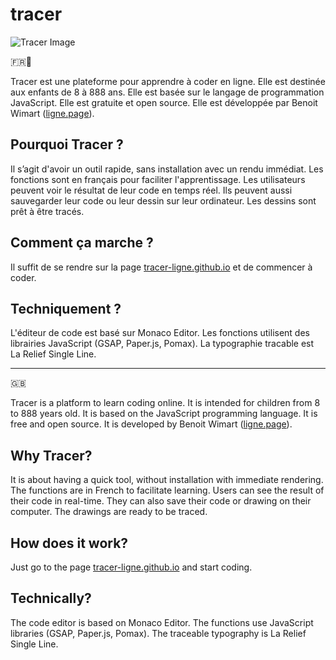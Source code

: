 
# tracer 
![Tracer Image](https://tracer-ligne.github.io/doc/img/cube.png)

🇫🇷🥖

Tracer est une plateforme pour apprendre à coder en ligne. Elle est destinée aux enfants de 8 à 888 ans. Elle est basée sur le langage de programmation JavaScript. Elle est gratuite et open source. Elle est développée par Benoit Wimart ([ligne.page](https://ligne.page)).

## Pourquoi Tracer ?
Il s’agit d'avoir un outil rapide, sans installation avec un rendu immédiat.
Les fonctions sont en français pour faciliter l'apprentissage. 
Les utilisateurs peuvent voir le résultat de leur code en temps réel.
Ils peuvent aussi sauvegarder leur code ou leur dessin sur leur ordinateur.
Les dessins sont prêt à être tracés.

## Comment ça marche ?
Il suffit de se rendre sur la page [tracer-ligne.github.io](https://tracer-ligne.github.io) et de commencer à coder.

## Techniquement ?
L'éditeur de code est basé sur Monaco Editor.
Les fonctions utilisent des librairies JavaScript (GSAP, Paper.js, Pomax).
La typographie tracable est La Relief Single Line.

---
🇬🇧

Tracer is a platform to learn coding online. It is intended for children from 8 to 888 years old. It is based on the JavaScript programming language. It is free and open source. It is developed by Benoit Wimart ([ligne.page](https://ligne.page)).

## Why Tracer?
It is about having a quick tool, without installation with immediate rendering.
The functions are in French to facilitate learning.
Users can see the result of their code in real-time.
They can also save their code or drawing on their computer.
The drawings are ready to be traced.

## How does it work?
Just go to the page [tracer-ligne.github.io](https://tracer-ligne.github.io) and start coding.

## Technically?
The code editor is based on Monaco Editor.
The functions use JavaScript libraries (GSAP, Paper.js, Pomax).
The traceable typography is La Relief Single Line.
